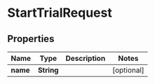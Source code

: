 

# StartTrialRequest


## Properties

| Name | Type | Description | Notes |
|------------ | ------------- | ------------- | -------------|
|**name** | **String** |  |  [optional] |



